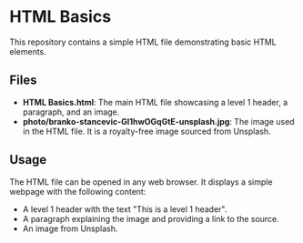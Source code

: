 # HTML Basics

This repository contains a simple HTML file demonstrating basic HTML elements.

## Files

* **HTML Basics.html**: The main HTML file showcasing a level 1 header, a paragraph, and an image.
* **photo/branko-stancevic-GI1hwOGqGtE-unsplash.jpg**: The image used in the HTML file. It is a royalty-free image sourced from Unsplash.

## Usage

The HTML file can be opened in any web browser. It displays a simple webpage with the following content:

* A level 1 header with the text "This is a level 1 header".
* A paragraph explaining the image and providing a link to the source.
* An image from Unsplash.
